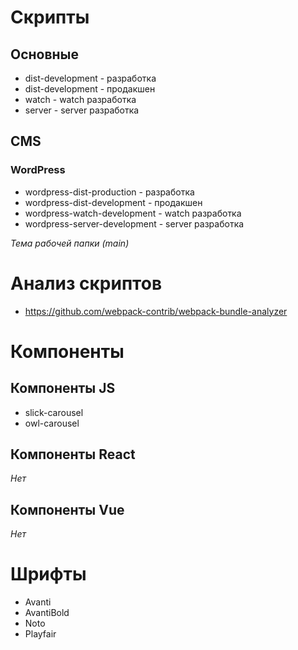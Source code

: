# Скрипты

## Основные

- dist-development - разработка
- dist-development - продакшен
- watch - watch разработка
- server - server разработка

## CMS

### WordPress

- wordpress-dist-production - разработка 
- wordpress-dist-development - продакшен
- wordpress-watch-development - watch разработка
- wordpress-server-development - server разработка

*Тема рабочей папки (main)*

# Анализ скриптов

- https://github.com/webpack-contrib/webpack-bundle-analyzer

# Компоненты

## Компоненты JS

- slick-carousel
- owl-carousel

## Компоненты React

*Нет*

## Компоненты Vue

*Нет*

# Шрифты

- Avanti
- AvantiBold
- Noto
- Playfair
